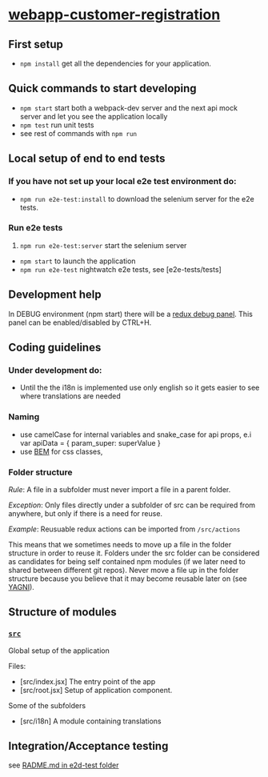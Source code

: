 # [webapp-customer-registration](https://nordnet.webfront1.ci.nordnet.se/sc/webapp-customer-registration/init/#)
## First setup
* `npm install` get all the dependencies for your application.

## Quick commands to start developing
* `npm start` start both a webpack-dev server and the next api mock server and let you see the application locally
* `npm test` run unit tests
* see rest of commands with `npm run`

## Local setup of end to end tests
### If you have not set up your local e2e test environment do:
* `npm run e2e-test:install` to download the selenium server for the e2e tests.

### Run e2e tests
1. `npm run e2e-test:server` start the selenium server
* `npm start` to launch the application
* `npm run e2e-test` nightwatch e2e tests, see [e2e-tests/tests]

## Development help
In DEBUG environment (npm start) there will be a [redux debug panel](https://github.com/gaearon/redux-devtools).
This panel can be enabled/disabled by CTRL+H.

## Coding guidelines
### Under development do:
* Until the the i18n is implemented use only english so it gets easier to see where translations are needed

### Naming
* use camelCase for internal variables and snake_case for api props, e.i var apiData = { param_super: superValue }
* use [BEM](http://getbem.com/naming/) for css classes,

### Folder structure
*Rule*: A file in a subfolder must never import a file in a parent folder.

*Exception*:  Only files directly under a subfolder of src can be required from anywhere, but only if there is a need for reuse.

*Example*: Reusuable redux actions can be imported from `/src/actions`

This means that we sometimes needs to move up a file in the folder structure in order to reuse it.
Folders under the src folder can be considered as candidates for being self contained npm modules (if we later need to shared between different git repos).
Never move a file up in the folder structure because you believe that it may become reusable later on (see [YAGNI](http://martinfowler.com/bliki/Yagni.html)).


## Structure of modules
### [`src`](src/)

Global setup of the application

Files:
* [src/index.jsx] The entry point of the app
* [src/root.jsx] Setup of application component.

Some of the subfolders

* [src/i18n] A module containing translations


## Integration/Acceptance testing
see [RADME.md in e2d-test folder](e2e-tests/README.md)
